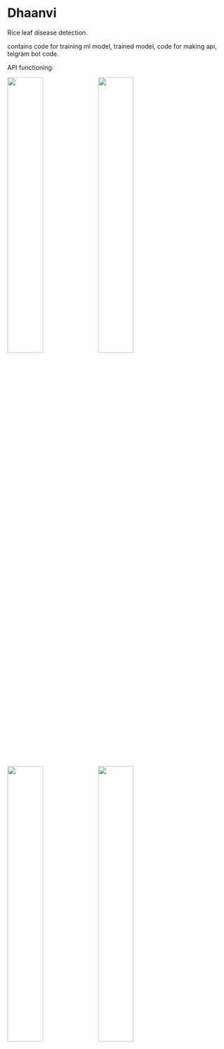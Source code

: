 # Dhaanvi
Rice leaf disease detection.

contains code for training ml model, trained model, code for making api, telgram bot code.

API functioning:

<img src="https://github.com/Akshitaj25/Dhaanvi/assets/91695679/4f80628d-8fdb-42b7-9098-181895c22a1b" width="40%" height="40%">
<img src="https://github.com/Akshitaj25/Dhaanvi/assets/91695679/93cb6b12-0a22-410c-b731-719b5f8bcba2" width="40%" height="40%">
<img src="https://github.com/Akshitaj25/Dhaanvi/assets/91695679/ae43c9b5-cc05-4a42-8aa8-7c4eacdbf69d" width="40%" height="40%">
<img src="https://github.com/Akshitaj25/Dhaanvi/assets/91695679/3df2a981-9bf6-4e0f-a982-010b54bd7a51" width="40%" height="40%">
